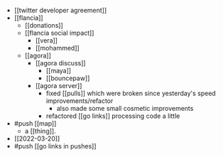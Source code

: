 - [[twitter developer agreement]]
- [[flancia]]
	- [[donations]]
	- [[flancia social impact]]
		- [[vera]]
		- [[mohammed]]
	- [[agora]]
		- [[agora discuss]]
			- [[maya]]
			- [[bouncepaw]]
		- [[agora server]]
			- fixed [[pulls]] which were broken since yesterday's speed improvements/refactor
				- also made some small cosmetic improvements
			- refactored [[go links]] processing code a little
- #push [[map]]
	- a [[thing]].
- [[2022-03-20]]
- #push [[go links in pushes]]
